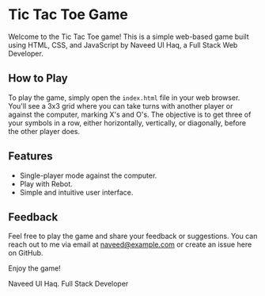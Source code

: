 # Tic Tac Toe Game

Welcome to the Tic Tac Toe game! This is a simple web-based game built using HTML, CSS, and JavaScript by Naveed Ul Haq, a Full Stack Web Developer.

## How to Play

To play the game, simply open the `index.html` file in your web browser. You'll see a 3x3 grid where you can take turns with another player or against the computer, marking X's and O's. The objective is to get three of your symbols in a row, either horizontally, vertically, or diagonally, before the other player does.

## Features

- Single-player mode against the computer.
- Play with Rebot.
- Simple and intuitive user interface.

## Feedback

Feel free to play the game and share your feedback or suggestions. You can reach out to me via email at naveed@example.com or create an issue here on GitHub.

Enjoy the game!

Naveed Ul Haq.
Full Stack Developer
